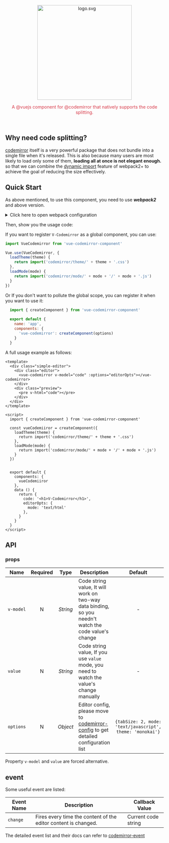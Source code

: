 <p align="center">
  <img alt="logo.svg" width="300" src="https://cdn.rawgit.com/ulivz/v-codemirror/master/media/logo.svg">
</p>

<p align="center" style="color: #d73a49">
  A @vuejs component for @codemirror  that natively supports the code splitting.
</p>

<br/>

## Why need code splitting?

[codemirror](http://codemirror.net/) itself is a very powerful package that does not bundle into a single file when it's released. This is also because many users are most likely to load only some of them, **loading all at once is not elegant enough.** so that we can combine the [dynamic import](https://webpack.js.org/guides/code-splitting/#dynamic-imports) feature of webpack2+ to achieve the goal of reducing the size effectively.

## Quick Start

As above mentioned, to use this component, you need to use **_webpack2_** and above version.

<details>
<summary>Click here to open webpack configuration</summary>

1. Install webpack, css-loader and style-loader.

  ```bash
  npm i install webpack -D
  ```

2. Config in `webpack.config.js`:

  ```js
  module.exports = {
    module: {
      rules: [
        {
          test: /\.css$/,
          use: [ 'style-loader', 'css-loader' ]
        }
      ]
    }
  }
  ```

</details>

Then, show you the usage code:

If you want to register `V-Codemirror` as a global component, you can use:

```js
import VueCodemirror from 'vue-codemirror-component'

Vue.use(VueCodemirror, {
  loadTheme(theme) {
    return import('codemirror/theme/' + theme + '.css')
  },
  loadMode(mode) {
    return import('codemirror/mode/' + mode + '/' + mode + '.js')
  }
})
```

Or If you don't want to pollute the global scope, you can register it when you want to use it:

```js
  import { createComponent } from 'vue-codemirror-component'
  
  export default {
    name: 'app',
    components: {
      'vue-codemirror': createComponent(options)
    }
  }  
```

A full usage example as follows:

```vue
<template>
  <div class="simple-editor">
    <div class="editor">
      <vue-codemirror v-model="code" :options="editorOpts"></vue-codemirror>
    </div>
    <div class="preview">
      <pre v-html="code"></pre>
    </div>
  </div>
</template>

<script>
  import { createComponent } from 'vue-codemirror-component'
  
  const vueCodemiiror = createComponent({
    loadTheme(theme) {
      return import('codemirror/theme/' + theme + '.css')
    },
    loadMode(mode) {
      return import('codemirror/mode/' + mode + '/' + mode + '.js')
    }
  })  


  export default {
    components: {
      vueCodemiiror
    },
    data () {
      return {
        code: '<h1>V-Codemirror</h1>',
        editorOpts: {
          mode: 'text/html'
        },
      }
    }
  }
</script>
```

## API

### props

Name|Required|Type|Description|Default
---|:---:|:---:|---|:---:
`v-model`|N|_String_| Code string value, It will work on two-way data binding, so you needn't watch the code value's change |-
`value`|N|_String_| Code string value, If you use `value` mode, you need to watch the value's change manually |-
`options`|N|_Object_| Editor config, please move to [codemirror-config](http://codemirror.net/doc/manual.html#config) to get detailed configuration list | `{tabSize: 2, mode: 'text/javascript', theme: 'monokai'}`

Property `v-model` and `value` are forced alternative.

## event

Some useful event are listed:

Event Name| Description | Callback Value
---|---|---
`change` | Fires every time the content of the editor content is changed. | Current code string

The detailed event list and their docs can refer to [codemirror-event](http://codemirror.net/doc/manual.html#events)

